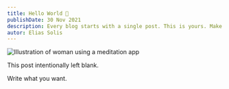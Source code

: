 ```yaml
---
title: Hello World 👋
publishDate: 30 Nov 2021
description: Every blog starts with a single post. This is yours. Make it great.
autor: Elias Solis
---
```


![Illustration of woman using a meditation app](/llama.png)

This post intentionally left blank.

Write what you want.
